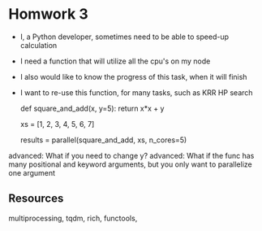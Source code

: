 

# Homwork 3

- I, a Python developer, sometimes need to be able to speed-up calculation
- I need a function that will utilize all the cpu's on my node
- I also would like to know the progress of this task, when it will finish
- I want to re-use this function, for many tasks, such as KRR HP search



    def square_and_add(x, y=5):
        return x*x + y

    xs = [1, 2, 3, 4, 5, 6, 7]

    results = parallel(square_and_add, xs, n_cores=5)


advanced: What if you need to change y?
advanced: What if the func has many positional and keyword arguments, but you only want to parallelize one argument


## Resources

multiprocessing, tqdm, rich, functools,


